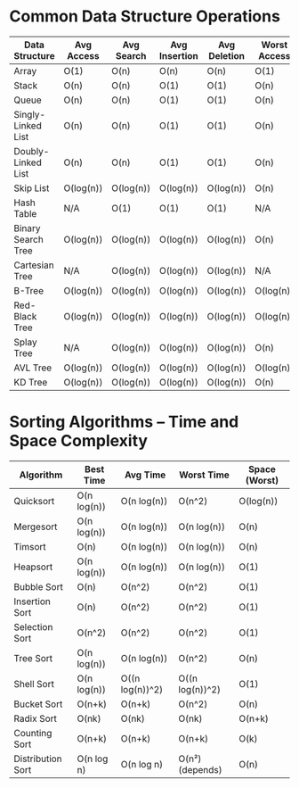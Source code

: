 # Common Data Structure Operations

| Data Structure     | Avg Access | Avg Search | Avg Insertion | Avg Deletion | Worst Access | Worst Search | Worst Insertion | Worst Deletion | Space Complexity |
|--------------------|------------|------------|---------------|--------------|--------------|--------------|-----------------|----------------|------------------|
| Array              | O(1)       | O(n)       | O(n)          | O(n)         | O(1)         | O(n)         | O(n)            | O(n)           | O(n)             |
| Stack              | O(n)       | O(n)       | O(1)          | O(1)         | O(n)         | O(n)         | O(1)            | O(1)           | O(n)             |
| Queue              | O(n)       | O(n)       | O(1)          | O(1)         | O(n)         | O(n)         | O(1)            | O(1)           | O(n)             |
| Singly-Linked List | O(n)       | O(n)       | O(1)          | O(1)         | O(n)         | O(n)         | O(1)            | O(1)           | O(n)             |
| Doubly-Linked List | O(n)       | O(n)       | O(1)          | O(1)         | O(n)         | O(n)         | O(1)            | O(1)           | O(n)             |
| Skip List          | O(log(n))  | O(log(n))  | O(log(n))     | O(log(n))    | O(n)         | O(n)         | O(n)            | O(n)           | O(n log(n))      |
| Hash Table         | N/A        | O(1)       | O(1)          | O(1)         | N/A          | O(n)         | O(n)            | O(n)           | O(n)             |
| Binary Search Tree | O(log(n))  | O(log(n))  | O(log(n))     | O(log(n))    | O(n)         | O(n)         | O(n)            | O(n)           | O(n)             |
| Cartesian Tree     | N/A        | O(log(n))  | O(log(n))     | O(log(n))    | N/A          | O(n)         | O(n)            | O(n)           | O(n)             |
| B-Tree             | O(log(n))  | O(log(n))  | O(log(n))     | O(log(n))    | O(log(n))    | O(log(n))    | O(log(n))       | O(log(n))      | O(n)             |
| Red-Black Tree     | O(log(n))  | O(log(n))  | O(log(n))     | O(log(n))    | O(log(n))    | O(log(n))    | O(log(n))       | O(log(n))      | O(n)             |
| Splay Tree         | N/A        | O(log(n))  | O(log(n))     | O(log(n))    | O(n)         | O(n)         | O(n)            | O(n)           | O(n)             |
| AVL Tree           | O(log(n))  | O(log(n))  | O(log(n))     | O(log(n))    | O(log(n))    | O(log(n))    | O(log(n))       | O(log(n))      | O(n)             |
| KD Tree            | O(log(n))  | O(log(n))  | O(log(n))     | O(log(n))    | O(n)         | O(n)         | O(n)            | O(n)           | O(n)             |

# Sorting Algorithms – Time and Space Complexity

| Algorithm         | Best Time   | Avg Time        | Worst Time      | Space (Worst) |
|-------------------|-------------|-----------------|-----------------|---------------|
| Quicksort         | O(n log(n)) | O(n log(n))     | O(n^2)          | O(log(n))     |
| Mergesort         | O(n log(n)) | O(n log(n))     | O(n log(n))     | O(n)          |
| Timsort           | O(n)        | O(n log(n))     | O(n log(n))     | O(n)          |
| Heapsort          | O(n log(n)) | O(n log(n))     | O(n log(n))     | O(1)          |
| Bubble Sort       | O(n)        | O(n^2)          | O(n^2)          | O(1)          |
| Insertion Sort    | O(n)        | O(n^2)          | O(n^2)          | O(1)          |
| Selection Sort    | O(n^2)      | O(n^2)          | O(n^2)          | O(1)          |
| Tree Sort         | O(n log(n)) | O(n log(n))     | O(n^2)          | O(n)          |
| Shell Sort        | O(n log(n)) | O((n log(n))^2) | O((n log(n))^2) | O(1)          |
| Bucket Sort       | O(n+k)      | O(n+k)          | O(n^2)          | O(n)          |
| Radix Sort        | O(nk)       | O(nk)           | O(nk)           | O(n+k)        |
| Counting Sort     | O(n+k)      | O(n+k)          | O(n+k)          | O(k)          |
| Distribution Sort | O(n log n)  | O(n log n)      | O(n²) (depends) | O(n)          |
